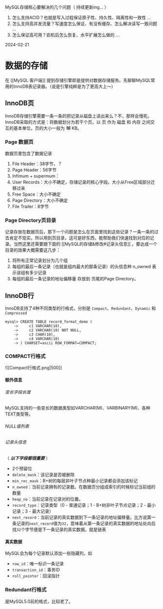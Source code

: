 MySQL存储核心要解决的几个问题（ 持续更新ing... ）
1. 怎么支持ACID？也就是写入过程保证原子性、持久性、隔离性和一致性 ...
2.  怎么支持高并发流量？写速度怎么保证、有没有缓存、怎么解决读写一致问题 ... 
3.  怎么保证高可用？宕机后怎么恢复、水平扩展怎么做的 ... 


2024-02-21
# 数据的存储

在 [[MySQL 客户端]] 提到存储引擎即是提供对数据存储服务。先聊聊MySQL常用的InnoDB表记录器。（说是引擎纯粹是为了更高大上～）

## InnoDB页
InnoDB存储引擎需要一条一条的把记录从磁盘上读出来么？不，那样会慢死。InnoDB采取的方式是：将数据划分为若干个页，以 页 作为 磁盘 和 内存 之间交互的基本单位，页的大小一般为 _**16**_ KB。

### Page 数据页
数据页里包含了数据记录

1.  File Header：38字节，？
2.  Page Header：56字节
3.  Infimum + supermum：
4.  User Records：大小不确定，存储记录的核心字段。大小从Free区域部分迁移过来
5.  Free Space：大小不确定
6.  Page Directory：大小不确定
7.  File Trailer：8字节

### Page Directory页目录
记录存放在数据页后，那下一个问题是怎么在页面里找到这些记录？一条一条的过去肯定不现实。所以用到页目录，这可是好东西，能帮助我们快速找到对应的记录。当然这里还需要跟下面的  [[MySQL的存储&修改#记录头信息]]  。要达成一个目录的效果大概需要这几步：
1.  将所有正常记录划分为几个组
2.  每组的最后一条记录（也就是组内最大的那条记录）的头信息种 n_owned 表示该组有多少记录
3.  每组的最后一条记录的地址偏移量 存放到 页尾的Page Directory。



## InnoDB行
InnoDB支持了4种不同类型的行格式，分别是 `Compact`、`Redundant`、`Dynamic` 和 `Compressed` 
```mysql
mysql> CREATE TABLE record_format_demo (
    ->     c1 VARCHAR(10),
    ->     c2 VARCHAR(10) NOT NULL,
    ->     c3 CHAR(10),
    ->     c4 VARCHAR(10)
    -> ) CHARSET=ascii ROW_FORMAT=COMPACT;
```


### COMPACT行格式

![[Compact行格式.png|500]]

#### 额外信息
###### 变长字段长度
MySQL支持的一些变长的数据类型如VARCHAR(M)、VARBINARY(M)、各种TEXT类型等。

###### NULL值列表

###### 记录头信息
（  _**以下字段都很重要**_  ）
- 2个预留位
- `delete_mask`：该记录是否被删除
- `min_rec_mask`：B+树的每层非叶子节点种最小记录都会添加该标记
- `n_owned`：当前记录拥有的记录数。在数据页分组成索引的时候标记当前组的数量
- `heap_no`：当前记录在记录对的位置。
- `record_type`：记录类型（0 - 普通记录；1 - B+树非叶子节点记录；2 - 最小记录；3 - 最大记录）
- `next_record`：当前记录的真实数据到下一条记录的地址偏移量。比方说第一条记录的`next_record`值为`32`，意味着从第一条记录的真实数据的地址处向后找`32`个字节便是下一条记录的真实数据。就是链表

#### 真实数据
MySQL会为每个记录默认添加一些隐藏列，如
- `row_id`：唯一标识一条记录
- `transaction_id`：事务ID
- `roll_pointer`：回滚指针

### Redundant行格式
是MySQL5.0前的格式，比较老了。
